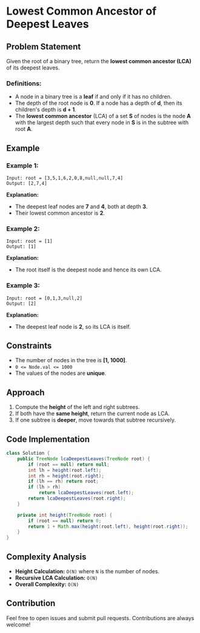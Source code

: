 # Lowest Common Ancestor of Deepest Leaves

## Problem Statement
Given the root of a binary tree, return the **lowest common ancestor (LCA)** of its deepest leaves.

### Definitions:
- A node in a binary tree is a **leaf** if and only if it has no children.
- The depth of the root node is **0**. If a node has a depth of **d**, then its children's depth is **d + 1**.
- The **lowest common ancestor** (LCA) of a set **S** of nodes is the node **A** with the largest depth such that every node in **S** is in the subtree with root **A**.

## Example

### Example 1:
```
Input: root = [3,5,1,6,2,0,8,null,null,7,4]
Output: [2,7,4]
```
**Explanation:**
- The deepest leaf nodes are **7** and **4**, both at depth **3**.
- Their lowest common ancestor is **2**.

### Example 2:
```
Input: root = [1]
Output: [1]
```
**Explanation:**
- The root itself is the deepest node and hence its own LCA.

### Example 3:
```
Input: root = [0,1,3,null,2]
Output: [2]
```
**Explanation:**
- The deepest leaf node is **2**, so its LCA is itself.

## Constraints
- The number of nodes in the tree is **[1, 1000]**.
- `0 <= Node.val <= 1000`
- The values of the nodes are **unique**.

## Approach
1. Compute the **height** of the left and right subtrees.
2. If both have the **same height**, return the current node as LCA.
3. If one subtree is **deeper**, move towards that subtree recursively.

## Code Implementation
```java
class Solution {
    public TreeNode lcaDeepestLeaves(TreeNode root) {
        if (root == null) return null;
        int lh = height(root.left);
        int rh = height(root.right);
        if (lh == rh) return root;
        if (lh > rh) 
            return lcaDeepestLeaves(root.left);
        return lcaDeepestLeaves(root.right);
    }

    private int height(TreeNode root) {
        if (root == null) return 0;
        return 1 + Math.max(height(root.left), height(root.right));
    }
}
```


## Complexity Analysis
- **Height Calculation:** `O(N)` where `N` is the number of nodes.
- **Recursive LCA Calculation:** `O(N)`
- **Overall Complexity:** `O(N)`

## Contribution
Feel free to open issues and submit pull requests. Contributions are always welcome!



